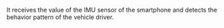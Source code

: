 It receives the value of the IMU sensor of the smartphone and detects the behavior pattern of the vehicle driver.
